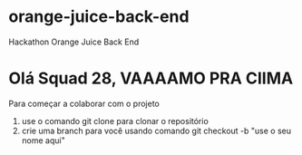 # orange-juice-back-end
Hackathon Orange Juice Back End

# Olá Squad 28, VAAAAMO PRA CIIMA

Para começar a colaborar com o projeto

1. use o comando git clone para clonar o repositório
2. crie uma branch para você usando comando git checkout -b "use o seu nome aqui"


